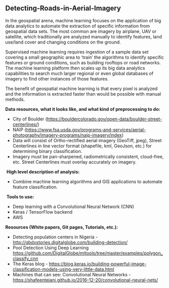 ## Detecting-Roads-in-Aerial-Imagery

In the geospatial arena, machine learning focuses on the application of big data analytics to automate the extraction of specific information from geospatial data sets. The most common are imagery by airplane, UAV or satellite, which traditionally are analyzed manually to identify features, land use/land cover and changing conditions on the ground.

Supervised machine learning requires ingestion of a sample data set covering a small geographic area to ‘train’ the algorithms to identify specific features or ground conditions, such as building rooftops or road networks. The machine learning platform then scales up its big data analytics capabilities to search much larger regional or even global databases of imagery to find other instances of those features.

The benefit of geospatial machine learning is that every pixel is analyzed and the information is extracted faster than would be possible with manual methods.


**Data resources, what it looks like, and what kind of preprocessing to do:**

* City of Boulder (https://bouldercolorado.gov/open-data/boulder-street-centerlines/)
* NAIP (https://www.fsa.usda.gov/programs-and-services/aerial-photography/imagery-programs/naip-imagery/index)
* Data will consist of Ortho-rectified aerial imagery (GeoTiff, jpeg), Street Centerlines in line vector format (shapefile, kml, GeoJson, etc.) for determining binary classification.
* Imagery must be pan-sharpened, radiometrically consistent, cloud-free, etc. Street Centerlines must overlay accurately on imagery.

 **High level description of analysis:**

* Combine machine learning algorithms and GIS applications to automate feature classification.

 **Tools to use:**

* Deep learning with a Convolutional Neural Network (CNN)
* Keras / TensorFlow backend
* AWS

**Resources (White papers, Git pages, Tutorials, etc.):**

* Detecting population centers in Nigeria - http://gbdxstories.digitalglobe.com/building-detection/
* Pool Detection Using Deep Learning https://github.com/DigitalGlobe/mltools/tree/master/examples/polygon_classify_cnn
* The Keras blog - https://blog.keras.io/building-powerful-image-classification-models-using-very-little-data.html
* Machines that can see: Convolutional Neural Networks - https://shafeentejani.github.io/2016-12-20/convolutional-neural-nets/
